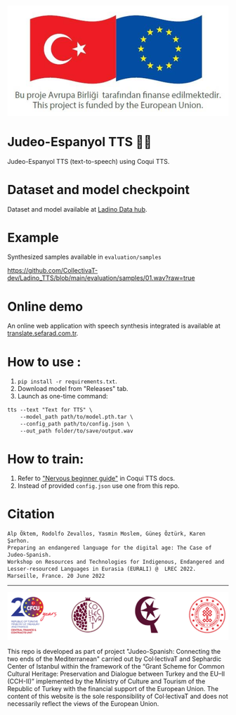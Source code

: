 <p align="center"><img src="https://raw.githubusercontent.com/CollectivaT-dev/Espanyol-Ladino-Translation/master/img/ab-tr.jpg"></p>

# Judeo-Espanyol TTS 📢🤖
Judeo-Espanyol TTS (text-to-speech) using Coqui TTS. 

# Dataset and model checkpoint

Dataset and model available at [Ladino Data hub](https://data.sefarad.com.tr/). 

# Example

Synthesized samples available in `evaluation/samples`

https://github.com/CollectivaT-dev/Ladino_TTS/blob/main/evaluation/samples/01.wav?raw=true

# Online demo

An online web application with speech synthesis integrated is available at [translate.sefarad.com.tr](https://translate.sefarad.com.tr/).

# How to use :
1. `pip install -r requirements.txt`.
2. Download model from "Releases" tab.
3. Launch as one-time command:  
```
tts --text "Text for TTS" \
    --model_path path/to/model.pth.tar \
    --config_path path/to/config.json \
    --out_path folder/to/save/output.wav
```

# How to train:
1. Refer to ["Nervous beginner guide"](https://tts.readthedocs.io/en/latest/tutorial_for_nervous_beginners.html) in Coqui TTS docs.
2. Instead of provided `config.json` use one from this repo.

# Citation

```
Alp Öktem, Rodolfo Zevallos, Yasmin Moslem, Güneş Öztürk, Karen Şarhon. 
Preparing an endangered language for the digital age: The Case of Judeo-Spanish. 
Workshop on Resources and Technologies for Indigenous, Endangered and Lesser-resourced Languages in Eurasia (EURALI) @  LREC 2022. Marseille, France. 20 June 2022
```

---

<p align="center"><img src="https://raw.githubusercontent.com/CollectivaT-dev/judeo-espanyol-resources/main/img/logos.png"></p>

This repo is developed as part of project "Judeo-Spanish: Connecting the two ends of the Mediterranean" carried out by Col·lectivaT and Sephardic Center of Istanbul within the framework of the “Grant Scheme for Common Cultural Heritage: Preservation and Dialogue between Turkey and the EU–II (CCH-II)” implemented by the Ministry of Culture and Tourism of the Republic of Turkey with the financial support of the European Union. The content of this website is the sole responsibility of Col·lectivaT and does not necessarily reflect the views of the European Union. 

